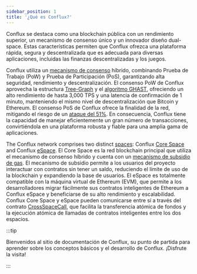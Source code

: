 ```yaml
---
sidebar_position: 1
title: '¿Qué es Conflux?'
---
```


Conflux se destaca como una blockchain pública con un rendimiento superior, un mecanismo de consenso único y un innovador diseño dual-space. Estas características permiten que Conflux ofrezca una plataforma rápida, segura y descentralizada que es adecuada para diversas aplicaciones, incluidas las finanzas descentralizadas y los juegos.

Conflux utiliza un [mecanismo de consenso](./consensus-mechanisms/consensus-mechanisms.md) híbrido, combinando Prueba de Trabajo (PoW) y Prueba de Participación (PoS), garantizando alta seguridad, rendimiento y descentralización. El consenso PoW de Conflux aprovecha la estructura [ Tree-Graph](./consensus-mechanisms/proof-of-work/tree-graph.md) y el [algoritmo GHAST](./consensus-mechanisms/proof-of-work/ghast.md), ofreciendo un alto rendimiento de hasta 3,000 TPS y una latencia de confirmación de 1 minuto, manteniendo el mismo nivel de descentralización que Bitcoin y Ethereum. El consenso PoS de Conflux ofrece la finalidad de la red, mitigando el riesgo de un [ataque del 51%](./consensus-mechanisms/proof-of-stake/why-pos.md).  En consecuencia, Conflux tiene la capacidad de manejar eficientemente un gran número de transacciones, convirtiéndola en una plataforma robusta y fiable para una amplia gama de aplicaciones.

The Conflux network comprises two distinct [spaces](./spaces.md): Conflux [Core Space](../../core/core.mdx) and Conflux [eSpace](../../espace/build/cip90.md). El Core Space es la red blockchain principal que utiliza el mecanismo de consenso híbrido y cuenta con un [mecanismo de subsidio de gas](../../core/learn/core-space-basics/internal-contracts/sponsor-whitelist-control.md). El mecanismo de subsidio permite a los usuarios del proyecto interactuar con contratos sin tener un saldo, reduciendo el límite de uso de la blockchain y expandiendo la base de usuarios. El eSpace es totalmente compatible con la máquina virtual de Ethereum (EVM), que permite a los desarrolladores migrar fácilmente sus contratos inteligentes de Ethereum a Conflux eSpace y beneficiarse de su alto rendimiento y escalabilidad. Conflux Core Space y eSpace pueden comunicarse entre sí a través del contrato [CrossSpaceCall](../../core/learn/core-space-basics/internal-contracts/crossSpaceCall.md), que facilita la transferencia atómica de fondos y la ejecución atómica de llamadas de contratos inteligentes entre los dos espacios.

:::tip

Bienvenidos al sitio de documentación de Conflux, su punto de partida para aprender sobre los conceptos básicos y el desarrollo de Conflux. ¡Disfrute la visita!

:::
